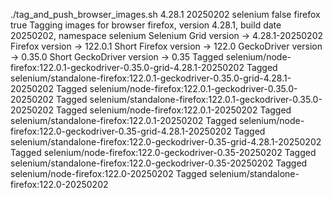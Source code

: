 ./tag_and_push_browser_images.sh 4.28.1 20250202 selenium false firefox true
Tagging images for browser firefox, version 4.28.1, build date 20250202, namespace selenium
Selenium Grid version -> 4.28.1-20250202
Firefox version -> 122.0.1
Short Firefox version -> 122.0
GeckoDriver version -> 0.35.0
Short GeckoDriver version -> 0.35
Tagged selenium/node-firefox:122.0.1-geckodriver-0.35.0-grid-4.28.1-20250202
Tagged selenium/standalone-firefox:122.0.1-geckodriver-0.35.0-grid-4.28.1-20250202
Tagged selenium/node-firefox:122.0.1-geckodriver-0.35.0-20250202
Tagged selenium/standalone-firefox:122.0.1-geckodriver-0.35.0-20250202
Tagged selenium/node-firefox:122.0.1-20250202
Tagged selenium/standalone-firefox:122.0.1-20250202
Tagged selenium/node-firefox:122.0-geckodriver-0.35-grid-4.28.1-20250202
Tagged selenium/standalone-firefox:122.0-geckodriver-0.35-grid-4.28.1-20250202
Tagged selenium/node-firefox:122.0-geckodriver-0.35-20250202
Tagged selenium/standalone-firefox:122.0-geckodriver-0.35-20250202
Tagged selenium/node-firefox:122.0-20250202
Tagged selenium/standalone-firefox:122.0-20250202
